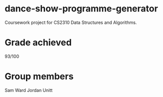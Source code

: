 # dance-show-programme-generator
Coursework project for CS2310 Data Structures and Algorithms.

# Grade achieved
93/100

# Group members
Sam Ward
Jordan Unitt

